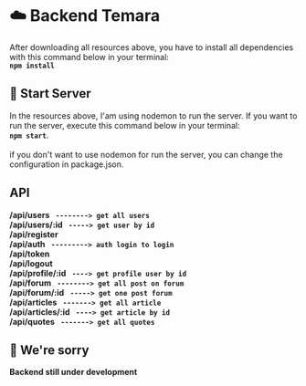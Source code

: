 # :cloud: Backend Temara

After downloading all resources above, you have to install all dependencies with this command below in your terminal:<br />**`npm install`**

## :triangular_flag_on_post: Start Server

In the resources above, I'am using nodemon to run the server. If you want to run the server, execute this command below in your terminal:<br />**`npm start`**.<br /><br />
if you don't want to use nodemon for run the server, you can change the configuration in package.json.  

## API

**/api/users ` --------> get all users`<br/>
/api/users/:id ` -----> get user by id`<br/>
/api/register<br/>
/api/auth ` ---------> auth login to login`<br/>
/api/token<br/>
/api/logout<br/>
/api/profile/:id ` ----> get profile user by id`<br/>
/api/forum ` --------> get all post on forum`<br/>
/api/forum/:id ` -----> get one post forum`<br/>
/api/articles ` -------> get all article`<br/>
/api/articles/:id ` ----> get article by id`<br/>
/api/quotes ` -------> get all quotes`**


## :pray: We're sorry
**Backend still under development**
